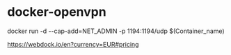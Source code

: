 # docker-openvpn

docker run -d --cap-add=NET_ADMIN -p 1194:1194/udp $(Container_name)

https://webdock.io/en?currency=EUR#pricing
